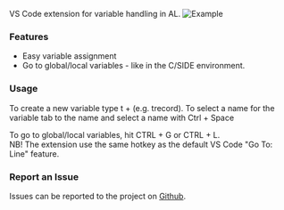 VS Code extension for variable handling in AL.
![Example](https://raw.githubusercontent.com/RasmusTidselbak/al-var-helper/master/client/images/example.gif)

### Features
- Easy variable assignment
- Go to global/local variables - like in the C/SIDE environment.

### Usage
To create a new variable type t + <Object Type> (e.g. trecord).
To select a name for the variable tab to the name and select a name with Ctrl + Space

To go to global/local variables, hit CTRL + G or CTRL + L.\
NB! The extension use the same hotkey as the default VS Code "Go To: Line" feature.

### Report an Issue
Issues can be reported to the project on [Github](https://github.com/RasmusTidselbak/al-var-helper/issues).